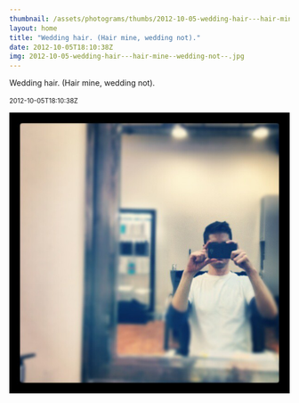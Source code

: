 ```yaml
---
thumbnail: /assets/photograms/thumbs/2012-10-05-wedding-hair---hair-mine--wedding-not--.jpg
layout: home
title: "Wedding hair. (Hair mine, wedding not)."
date: 2012-10-05T18:10:38Z
img: 2012-10-05-wedding-hair---hair-mine--wedding-not--.jpg
---
```


Wedding hair. (Hair mine, wedding not).

<small>2012-10-05T18:10:38Z</small>

![Wedding hair. (Hair mine, wedding not).](2012-10-05-wedding-hair---hair-mine--wedding-not--.jpg)
